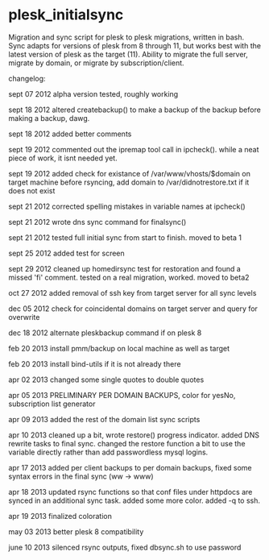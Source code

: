 plesk_initialsync
=================

Migration and sync script for plesk to plesk migrations, written in bash. Sync adapts for versions of plesk from 8 through 11, but works best with the latest version of plesk as the target (11). Ability to migrate the full server, migrate by domain, or migrate by subscription/client. 

changelog:

sept 07 2012 alpha version tested, roughly working

sept 18 2012 altered createbackup() to make a backup of the backup before making a backup, dawg.

sept 18 2012 added better comments

sept 19 2012 commented out the ipremap tool call in ipcheck(). while a neat piece of work, it isnt needed yet.

sept 19 2012 added check for existance of /var/www/vhosts/$domain on target machine before rsyncing, add domain to /var/didnotrestore.txt if it does not exist

sept 21 2012 corrected spelling mistakes in variable names at ipcheck()

sept 21 2012 wrote dns sync command for finalsync()

sept 21 2012 tested full initial sync from start to finish. moved to beta 1

sept 25 2012 added test for screen

sept 29 2012 cleaned up homedirsync test for restoration and found a missed 'fi' comment. tested on a real migration, worked. moved to beta2

oct 27 2012 added removal of ssh key from target server for all sync levels

dec 05 2012 check for coincidental domains on target server and query for overwrite

dec 18 2012 alternate pleskbackup command if on plesk 8

feb 20 2013 install pmm/backup on local machine as well as target

feb 20 2013 install bind-utils if it is not already there

apr 02 2013 changed some single quotes to double quotes

apr 05 2013 PRELIMINARY PER DOMAIN BACKUPS, color for yesNo, subscription list generator

apr 09 2013 added the rest of the domain list sync scripts

apr 10 2013 cleaned up a bit, wrote restore() progress indicator. added DNS rewrite tasks to final sync. changed the restore function a bit to use the variable directly rather than add passwordless mysql logins.

apr 17 2013 added per client backups to per domain backups, fixed some syntax errors in the final sync (ww -> www)

apr 18 2013 updated rsync functions so that conf files under httpdocs are synced in an additional sync task. added some more color. added -q to ssh.

apr 19 2013 finalized coloration

may 03 2013 better plesk 8 compatibility

june 10 2013 silenced rsync outputs, fixed dbsync.sh to use password
